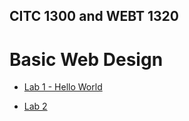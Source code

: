 ## CITC 1300 and WEBT 1320
<h1>Basic Web Design</h1>

<ul>
    <li><a href="lab 1/index.html" target="_blank">Lab 1 - Hello World</a></li>
</ul>

<ul>
    <li><a href="lab 3/index.html" target="_blank">Lab 2</a></li>
</ul>